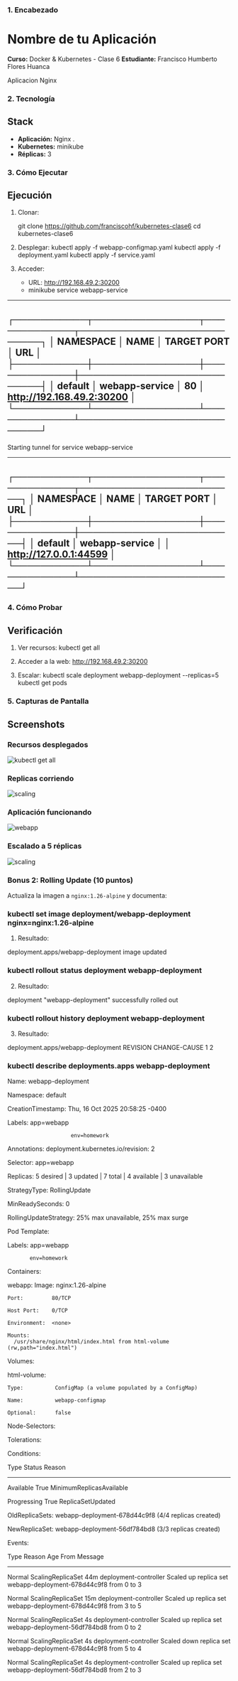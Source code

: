 ### 1. Encabezado

# Nombre de tu Aplicación

**Curso:** Docker & Kubernetes - Clase 6
**Estudiante:** Francisco Humberto Flores Huanca

Aplicacion Nginx

### 2. Tecnología

## Stack

- **Aplicación:** Nginx .
- **Kubernetes:** minikube
- **Réplicas:** 3

### 3. Cómo Ejecutar

## Ejecución

1. Clonar:
   
   git clone https://github.com/franciscohf/kubernetes-clase6
   cd kubernetes-clase6
   

2. Desplegar:
   kubectl apply -f webapp-configmap.yaml
   kubectl apply -f deployment.yaml
   kubectl apply -f service.yaml
   

3. Acceder:
   - URL: http://192.168.49.2:30200
   - minikube service webapp-service

---
┌───────────┬────────────────┬─────────────┬───────────────────────────┐
│ NAMESPACE │      NAME      │ TARGET PORT │            URL            │
├───────────┼────────────────┼─────────────┼───────────────────────────┤
│ default   │ webapp-service │ 80          │ http://192.168.49.2:30200 │
└───────────┴────────────────┴─────────────┴───────────────────────────┘
---

Starting tunnel for service webapp-service

---
┌───────────┬────────────────┬─────────────┬────────────────────────┐
│ NAMESPACE │      NAME      │ TARGET PORT │          URL           │
├───────────┼────────────────┼─────────────┼────────────────────────┤
│ default   │ webapp-service │             │ http://127.0.0.1:44599 │
└───────────┴────────────────┴─────────────┴────────────────────────┘
---


### 4. Cómo Probar

## Verificación

1. Ver recursos:
   kubectl get all

2. Acceder a la web: http://192.168.49.2:30200

3. Escalar:
   kubectl scale deployment webapp-deployment --replicas=5
   kubectl get pods


### 5. Capturas de Pantalla

## Screenshots

### Recursos desplegados
![kubectl get all](screenshots/recursos.PNG)

### Replicas corriendo
![scaling](screenshots/running.PNG)

### Aplicación funcionando
![webapp](screenshots/webapp.PNG)

### Escalado a 5 réplicas
![scaling](screenshots/scaling.PNG)


### Bonus 2: Rolling Update (10 puntos)

Actualiza la imagen a `nginx:1.26-alpine` y documenta:

### kubectl set image deployment/webapp-deployment nginx=nginx:1.26-alpine
1. Resultado:

deployment.apps/webapp-deployment image updated

### kubectl rollout status deployment webapp-deployment
2. Resultado:

deployment "webapp-deployment" successfully rolled out

### kubectl rollout history deployment webapp-deployment
3. Resultado:

deployment.apps/webapp-deployment
REVISION  CHANGE-CAUSE
1         <none>
2         <none>

### kubectl describe deployments.apps webapp-deployment

Name:                   webapp-deployment

Namespace:              default

CreationTimestamp:      Thu, 16 Oct 2025 20:58:25 -0400

Labels:                 app=webapp

                        env=homework

Annotations:            deployment.kubernetes.io/revision: 2

Selector:               app=webapp

Replicas:               5 desired | 3 updated | 7 total | 4 available | 3 unavailable

StrategyType:           RollingUpdate

MinReadySeconds:        0

RollingUpdateStrategy:  25% max unavailable, 25% max surge

Pod Template:

  Labels:  app=webapp

           env=homework

  Containers:
  
   webapp:
    Image:        nginx:1.26-alpine

    Port:         80/TCP

    Host Port:    0/TCP

    Environment:  <none>

    Mounts:
      /usr/share/nginx/html/index.html from html-volume (rw,path="index.html")

  Volumes:

   html-volume:

    Type:          ConfigMap (a volume populated by a ConfigMap)

    Name:          webapp-configmap
    
    Optional:      false

  Node-Selectors:  <none>

  Tolerations:     <none>

Conditions:

  Type           Status  Reason
  ----           ------  ------

  Available      True    MinimumReplicasAvailable

  Progressing    True    ReplicaSetUpdated

OldReplicaSets:  webapp-deployment-678d44c9f8 (4/4 replicas created)

NewReplicaSet:   webapp-deployment-56df784bd8 (3/3 replicas created)

Events:

  Type    Reason             Age   From                   Message
  ----    ------             ----  ----                   -------

  Normal  ScalingReplicaSet  44m   deployment-controller  Scaled up replica set webapp-deployment-678d44c9f8 from 0 to 3

  Normal  ScalingReplicaSet  15m   deployment-controller  Scaled up replica set webapp-deployment-678d44c9f8 from 3 to 5

  Normal  ScalingReplicaSet  4s    deployment-controller  Scaled up replica set webapp-deployment-56df784bd8 from 0 to 2

  Normal  ScalingReplicaSet  4s    deployment-controller  Scaled down replica set webapp-deployment-678d44c9f8 from 5 to 4

  Normal  ScalingReplicaSet  4s    deployment-controller  Scaled up replica set webapp-deployment-56df784bd8 from 2 to 3